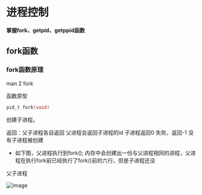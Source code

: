 


# 进程控制  

**掌握fork、getpid、getppid函数**  


## fork函数  

### fork函数原理  

man 2 fork  

函数原型

```c
pid_t fork(void)  
```  
创建子进程。  

返回：父子进程各自返回   父进程会返回子进程的id    子进程返回0     失败，返回-1   没有子进程被创建

* 如下图，父进程执行到fork();  内存中会创建出一份与父进程相同的进程，父进程在执行fork前已经执行了fork()前的六行，但是子进程还没  

父子进程


![image](https://user-images.githubusercontent.com/58176267/160556374-5b1d00ad-465d-4a62-95bc-b37653ed53af.png)
